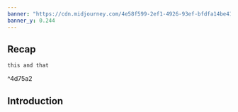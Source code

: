 ```yaml
---
banner: "https://cdn.midjourney.com/4e58f599-2ef1-4926-93ef-bfdfa14be419/0_2.png"
banner_y: 0.244
---
```



## Recap

```ad-ad-qr
this and that
```

^4d75a2

## Introduction

